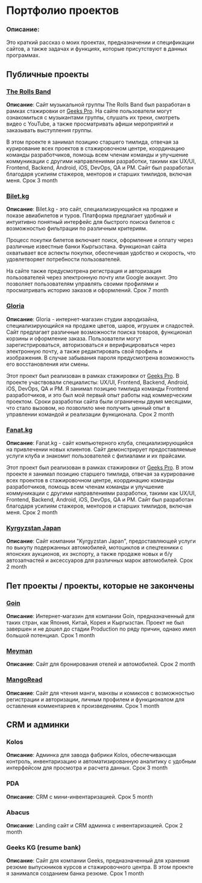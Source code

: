 # Портфолио проектов

### **Описание**:
Это краткий рассказ о моих проектах, предназначении и спецификации сайтов, а также задачах и функциях, которые присутствуют в данных программах.

## Публичные проекты

### [The Rolls Band](https://therollsband.com/)
**Описание**: Сайт музыкальной группы The Rolls Band был разработан в рамках стажировки от [Geeks Pro](https://geeks.kg/geeks-pro). На сайте пользователи могут ознакомиться с музыкантами группы, слушать их треки, смотреть видео с YouTube, а также просматривать афиши мероприятий и заказывать выступления группы.

В этом проекте я занимал позицию старшего тимлида, отвечая за курирование всех проектов в стажировочном центре, координацию команды разработчиков, помощь всем членам команды и улучшение коммуникации с другими направлениями разработки, такими как UX/UI, Frontend, Backend, Android, iOS, DevOps, QA и PM. Сайт был разработан благодаря усилиям стажеров, менторов и старших тимлидов, включая меня.
Срок 3 month

### [Bilet.kg](https://bilet.kg/en)
**Описание**: Bilet.kg - это сайт, специализирующийся на продаже и показе авиабилетов и туров. Платформа предлагает удобный и интуитивно понятный интерфейс для быстрого поиска билетов с возможностью фильтрации по различным критериям.

Процесс покупки билетов включает поиск, оформление и оплату через различные известные банки Кыргызстана. Функционал сайта охватывает все аспекты покупки, обеспечивая удобство и скорость, что удовлетворяет потребности пользователей.

На сайте также предусмотрена регистрация и авторизация пользователей через электронную почту или Google аккаунт. Это позволяет пользователям управлять своими профилями и просматривать историю заказов и оформлений.
Срок 7 month

### [Gloria](https://gloria.geeks.kg/)
**Описание**: Gloria - интернет-магазин студии аэродизайна, специализирующийся на продаже цветов, шаров, игрушек и сладостей. Сайт предлагает различные возможности поиска товаров, функционал корзины и оформление заказа. Пользователи могут зарегистрироваться, авторизоваться и верифицироваться через электронную почту, а также редактировать свой профиль и изображения. В случае забывания пароля предусмотрена возможность его восстановления или смены.

Этот проект был реализован в рамках стажировки от [Geeks Pro](https://geeks.kg/geeks-pro). В проекте участвовали специалисты: UX/UI, Frontend, Backend, Android, iOS, DevOps, QA и PM. Я занимал позицию тимлида команды Frontend разработчиков, и это был мой первый опыт работы над коммерческим проектом. Сроки разработки сайта были ограничены двумя месяцами, что стало вызовом, но позволило мне получить ценный опыт в управлении командой и реализации функционала.
Срок 2 month

### [Fanat.kg](https://fanat.kg/)
**Описание**: Fanat.kg - сайт компьютерного клуба, специализирующийся на привлечении новых клиентов. Сайт демонстрирует предоставляемые услуги клуба и знакомит пользователей с филиалами и их прайсами.

Этот проект был реализован в рамках стажировки от [Geeks Pro](https://geeks.kg/geeks-pro). В этом проекте я занимал позицию старшего тимлида, отвечая за курирование всех проектов в стажировочном центре, координацию команды разработчиков, помощь всем членам команды и улучшение коммуникации с другими направлениями разработки, такими как UX/UI, Frontend, Backend, Android, iOS, DevOps, QA и PM. Сайт был разработан благодаря усилиям стажеров, менторов и старших тимлидов, включая меня.
Срок 2 month

### [Kyrgyzstan Japan](https://kgjp.store/en)
**Описание**: Сайт компании "Kyrgyzstan Japan", предоставляющей услуги по выкупу подержанных автомобилей, мотоциклов и спецтехники с японских аукционов, их экспорту, а также продаже новых и б/у автозапчастей и аксессуаров для различных марок автомобилей.
Срок 2 month

## Пет проекты / проекты, которые не закончены

### [Goin](https://www.figma.com/design/j4eTh0IdGB8KLo4768wrXr/Гоин?t=YtB0GDW8WO5FZuap-0)
**Описание**: Интернет-магазин для компании Goin, предназначенный для таких стран, как Япония, Китай, Корея и Кыргызстан. Проект не был завершен и не дошел до стадии Production по ряду причин, однако имел большой потенциал.
Срок 1 month

### [Meyman](https://www.figma.com/design/PwfgWFpr9RKMjCb0ueXDBg/UX%2FUI-%235?node-id=6-2&t=WcQX617nBvn6ekhK-0)
**Описание**: Сайт для бронирования отелей и автомобилей.
Срок 2 month

### [MangoRead](https://www.figma.com/design/vMVfgkK5X8T5mmH4NXBoiQ/MangoRead-(Copy)-(Copy)?node-id=0-1&t=ReTDzI637vgnJNwC-0)
**Описание**: Сайт для чтения манги, манхвы и комиксов с возможностью регистрации и авторизации, личным профилем и функционалом для оставления комментариев к произведениям.
Срок 1 month

## CRM и админки

### Kolos
**Описание**: Админка для завода фабрики Kolos, обеспечивающая контроль, инвентаризацию и автоматизированную аналитику с удобным интерфейсом для просмотра и расчета данных.
Срок 3 month

### PDA
**Описание**: CRM с мини-инвентаризацией.
Срок 5 month

### Abacus
**Описание**: Landing сайт и CRM админка с инвентаризацией.
Срок 2 month

### Geeks KG (resume bank)
**Описание**: Сайт для компании Geeks, предназначенный для хранения резюме выпускников курсов и стажировочного центра. В этом проекте я занимался созданием банка резюме.
Срок 1 month